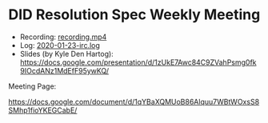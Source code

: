 # DID Resolution Spec Weekly Meeting

* Recording: [recording.mp4](recording.mp4)
* Log: [2020-01-23-irc.log](2020-01-23-irc.log)
* Slides (by Kyle Den Hartog): https://docs.google.com/presentation/d/1zUkE7Awc84C9ZVahPsmg0fk9IOcdANz1MdEfF95ywKQ/

Meeting Page:

https://docs.google.com/document/d/1qYBaXQMUoB86Alquu7WBtWOxsS8SMhp1fioYKEGCabE/
